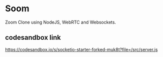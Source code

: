 # Soom

Zoom Clone using NodeJS, WebRTC and Websockets.

## codesandbox link

https://codesandbox.io/s/socketio-starter-forked-muk8t?file=/src/server.js
